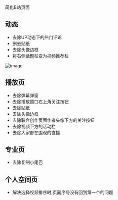 简化B站页面

## 动态

* 去除UP动态下的热门评论
* 删去贴纸
* 去除头像边框
* 将右侧话题栏变为视频推荐栏

![image](https://s2.loli.net/2022/08/18/JhuCbmT9GUPsYwQ.png)

## 播放页

* 去除弹幕弹窗
* 去除播放窗口右上角关注按钮
* 去除贴纸
* 去除头像边框
* 去除联合创作页面作者头像下方的关注按钮
* 去除视频下方的活动栏
* 去除大家都在围观的直播

## 专业页

* 去除复制小尾巴

## 个人空间页

* 解决选择视频排序时,页面序号没有回到第一个的问题